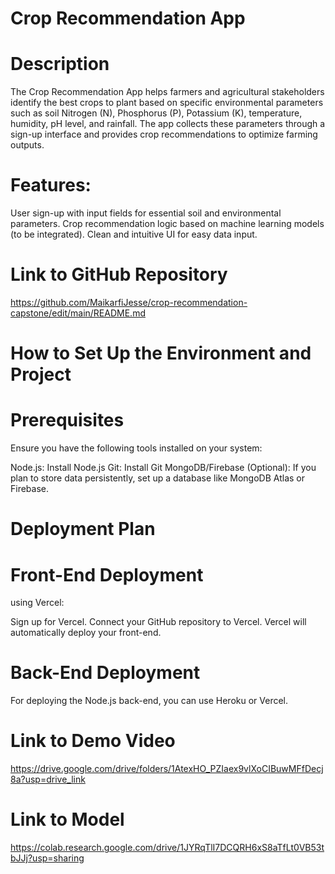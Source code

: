 # Crop Recommendation App

# Description

The Crop Recommendation App helps farmers and agricultural stakeholders identify the best crops to plant based on specific environmental parameters such as soil Nitrogen (N), Phosphorus (P), Potassium (K), temperature, humidity, pH level, and rainfall. The app collects these parameters through a sign-up interface and provides crop recommendations to optimize farming outputs.

# Features:

User sign-up with input fields for essential soil and environmental parameters.
Crop recommendation logic based on machine learning models (to be integrated).
Clean and intuitive UI for easy data input.

# Link to GitHub Repository
https://github.com/MaikarfiJesse/crop-recommendation-capstone/edit/main/README.md

# How to Set Up the Environment and Project

# Prerequisites
Ensure you have the following tools installed on your system:

Node.js: Install Node.js
Git: Install Git
MongoDB/Firebase (Optional): If you plan to store data persistently, set up a database like MongoDB Atlas or Firebase.

# Deployment Plan

# Front-End Deployment

using Vercel:

Sign up for Vercel.
Connect your GitHub repository to Vercel.
Vercel will automatically deploy your front-end.

# Back-End Deployment
For deploying the Node.js back-end, you can use Heroku or Vercel.

# Link to Demo Video
https://drive.google.com/drive/folders/1AtexHO_PZIaex9vlXoCIBuwMFfDecj8a?usp=drive_link 

# Link to Model 
https://colab.research.google.com/drive/1JYRqTlI7DCQRH6xS8aTfLt0VB53tbJJj?usp=sharing 
